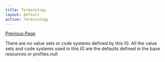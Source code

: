 ```yaml
---
title: Terminology
layout: default
active: Terminology
---
```


[Previous Page](Examples.html)

There are no value sets or code systems defined by this IG. All the value sets and code systems used in this IG are the defaults defined in the base resources or profiles.null